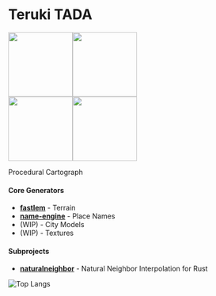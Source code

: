 
# Teruki TADA 

<img src="https://github.com/TadaTeruki/TadaTeruki/assets/69315285/f4d2f02e-8ced-48ba-8c7a-b0bb45fbfd1d" height="130px"></img><img src="https://github.com/TadaTeruki/TadaTeruki/assets/69315285/848356d4-7a58-4342-8763-5190450f15d0" height="130px"></img><br>
<img src="https://github.com/TadaTeruki/TadaTeruki/assets/69315285/747f7e95-2125-4ff3-b36f-2f9a2fa77c65" height="130px"></img><img src="https://github.com/TadaTeruki/TadaTeruki/assets/69315285/00b67987-e5a5-4198-b89f-25bbe017d63a" height="130px"></img>

Procedural Cartograph

#### Core Generators
- [**fastlem**](https://github.com/TadaTeruki/fastlem) - Terrain
- [**name-engine**](https://github.com/TadaTeruki/name-engine) - Place Names
- (WIP) - City Models
- (WIP) - Textures

#### Subprojects
- [**naturalneighbor**](https://github.com/TadaTeruki/naturalneighbor) - Natural Neighbor Interpolation for Rust

![Top Langs](https://github-readme-stats.vercel.app/api/top-langs/?username=TadaTeruki&layout=compact&hide=html&hide_title=true)
